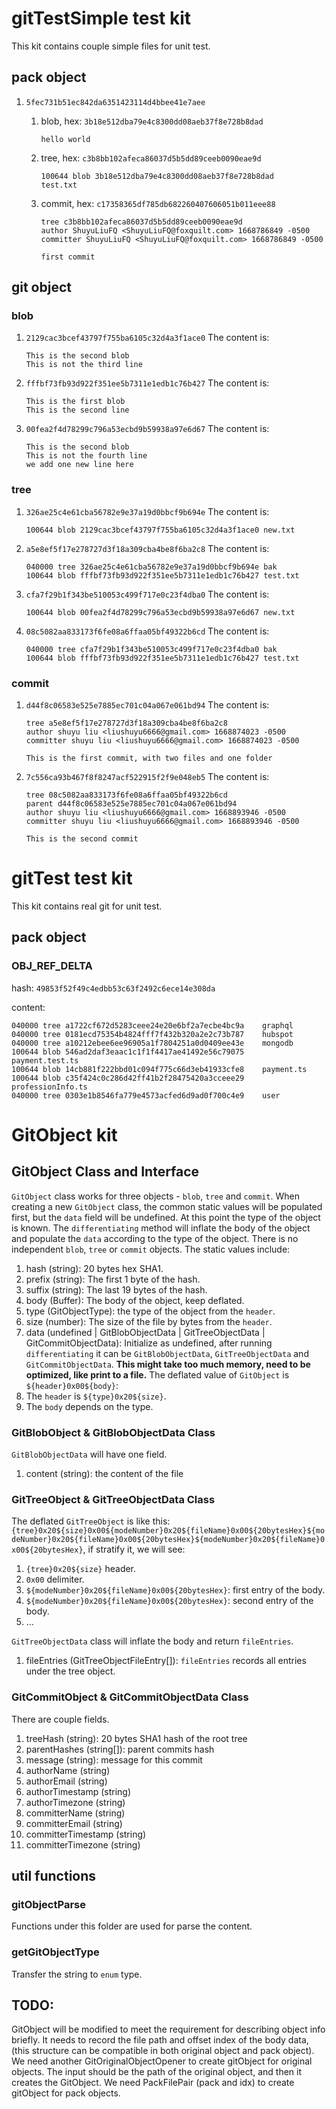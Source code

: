 # gitTestSimple test kit
This kit contains couple simple files for unit test.

## pack object

1. `5fec731b51ec842da6351423114d4bbee41e7aee`
   1. blob, hex: `3b18e512dba79e4c8300dd08aeb37f8e728b8dad`
        ```
        hello world
        ```

   2. tree, hex: `c3b8bb102afeca86037d5b5dd89ceeb0090eae9d`
   
        ```
        100644 blob 3b18e512dba79e4c8300dd08aeb37f8e728b8dad	test.txt
        ```

   3. commit, hex: `c17358365df785db682260407606051b011eee88`
        ```
        tree c3b8bb102afeca86037d5b5dd89ceeb0090eae9d
        author ShuyuLiuFQ <ShuyuLiuFQ@foxquilt.com> 1668786849 -0500
        committer ShuyuLiuFQ <ShuyuLiuFQ@foxquilt.com> 1668786849 -0500

        first commit
        ```

## git object

### blob
1. `2129cac3bcef43797f755ba6105c32d4a3f1ace0`
   The content is:
   ```
   This is the second blob
   This is not the third line
   ```

2. `fffbf73fb93d922f351ee5b7311e1edb1c76b427`
   The content is:
   ```
   This is the first blob
   This is the second line
   ```

3. `00fea2f4d78299c796a53ecbd9b59938a97e6d67`
   The content is:
   ```
   This is the second blob
   This is not the fourth line
   we add one new line here
   ```

### tree
1. `326ae25c4e61cba56782e9e37a19d0bbcf9b694e`
   The content is:
   ```
   100644 blob 2129cac3bcef43797f755ba6105c32d4a3f1ace0	new.txt
   ```
   
2. `a5e8ef5f17e278727d3f18a309cba4be8f6ba2c8`
   The content is:
   ```
   040000 tree 326ae25c4e61cba56782e9e37a19d0bbcf9b694e	bak
   100644 blob fffbf73fb93d922f351ee5b7311e1edb1c76b427	test.txt
   ```

3. `cfa7f29b1f343be510053c499f717e0c23f4dba0`
   The content is:
   ```
   100644 blob 00fea2f4d78299c796a53ecbd9b59938a97e6d67	new.txt
   ```

4. `08c5082aa833173f6fe08a6ffaa05bf49322b6cd`
   The content is:
   ```
   040000 tree cfa7f29b1f343be510053c499f717e0c23f4dba0	bak
   100644 blob fffbf73fb93d922f351ee5b7311e1edb1c76b427	test.txt
   ```

### commit
1. `d44f8c06583e525e7885ec701c04a067e061bd94`
   The content is:
   ```
   tree a5e8ef5f17e278727d3f18a309cba4be8f6ba2c8
   author shuyu liu <liushuyu6666@gmail.com> 1668874023 -0500
   committer shuyu liu <liushuyu6666@gmail.com> 1668874023 -0500
   
   This is the first commit, with two files and one folder
   ```

2. `7c556ca93b467f8f8247acf522915f2f9e048eb5`
   The content is:
   ```
   tree 08c5082aa833173f6fe08a6ffaa05bf49322b6cd
   parent d44f8c06583e525e7885ec701c04a067e061bd94
   author shuyu liu <liushuyu6666@gmail.com> 1668893946 -0500
   committer shuyu liu <liushuyu6666@gmail.com> 1668893946 -0500
   
   This is the second commit
   ```






# gitTest test kit
This kit contains real git for unit test.

## pack object
### OBJ_REF_DELTA
hash: `49853f52f49c4edbb53c63f2492c6ece14e308da`

content:
```
040000 tree a1722cf672d5283ceee24e20e6bf2a7ecbe4bc9a	graphql
040000 tree 0181ecd75354b4824fff7f432b320a2e2c73b787	hubspot
040000 tree a10212ebee6ee96905a1f7804251a0d0409ee43e	mongodb
100644 blob 546ad2daf3eaac1c1f1f4417ae41492e56c79075	payment.test.ts
100644 blob 14cb881f222bbd01c094f775c66d3eb41933cfe8	payment.ts
100644 blob c35f424c0c286d42ff41b2f28475420a3cceee29	professionInfo.ts
040000 tree 0303e1b8546fa779e4573acfed6d9ad0f700c4e9	user
```



# GitObject kit
## GitObject Class and Interface
`GitObject` class works for three objects - `blob`, `tree` and `commit`. When creating a new `GitObject` class, the common static values will be populated first, but the `data` field will be undefined. At this point the type of the object is known. The `differentiating` method will inflate the body of the object and populate the `data` according to the type of the object.
There is no independent `blob`, `tree` or `commit` objects.
The static values include:
1. hash (string): 20 bytes hex SHA1.
2. prefix (string): The first 1 byte of the hash.
3. suffix (string): The last 19 bytes of the hash.
4. body (Buffer): The body of the object, keep deflated.
5. type (GitObjectType): the type of the object from the `header`.
6. size (number): The size of the file by bytes from the `header`.
7. data (undefined | GitBlobObjectData | GitTreeObjectData | GitCommitObjectData): Initialize as undefined, after running `differentiating` it can be `GitBlobObjectData`, `GitTreeObjectData` and `GitCommitObjectData`. **This might take too much memory, need to be optimized, like print to a file.**
The deflated value of `GitObject` is `${header}0x00${body}`:
1. The `header` is `${type}0x20${size}`. 
2. The `body` depends on the type.

### GitBlobObject & GitBlobObjectData Class
`GitBlobObjectData` will have one field.
1. content (string): the content of the file

### GitTreeObject & GitTreeObjectData Class
The deflated `GitTreeObject` is like this: `{tree}0x20${size}0x00${modeNumber}0x20${fileName}0x00${20bytesHex}${modeNumber}0x20${fileName}0x00${20bytesHex}${modeNumber}0x20${fileName}0x00${20bytesHex}`, if stratify it, we will see:
1. `{tree}0x20${size}` header.
2. `0x00` delimiter.
3. `${modeNumber}0x20${fileName}0x00${20bytesHex}`: first entry of the body.
4. `${modeNumber}0x20${fileName}0x00${20bytesHex}`: second entry of the body.
5. ...


`GitTreeObjectData` class will inflate the body and return `fileEntries`.
1. fileEntries (GitTreeObjectFileEntry[]): `fileEntries` records all entries under the tree object.

### GitCommitObject & GitCommitObjectData Class
There are couple fields.
1. treeHash (string): 20 bytes SHA1 hash of the root tree
2. parentHashes (string[]): parent commits hash
3. message (string): message for this commit
4. authorName (string)
5. authorEmail (string)
6. authorTimestamp (string)
7. authorTimezone (string)
8. committerName (string)
9. committerEmail (string)
10. committerTimestamp (string)
11. committerTimezone (string)

## util functions
### gitObjectParse
Functions under this folder are used for parse the content.

### getGitObjectType
Transfer the string to `enum` type.





## TODO:
GitObject will be modified to meet the requirement for describing object info briefly. It needs to record the file path and offset index of the body data, (this structure can be compatible in both original object and pack object).
We need another GitOriginalObjectOpener to create gitObject for original objects. The input should be the path of the original object, and then it creates the GitObject.
We need PackFilePair (pack and idx) to create gitObject for pack objects.